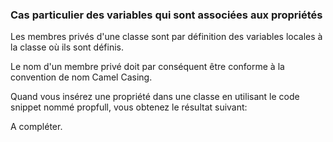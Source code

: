 ### Cas particulier des variables qui sont associées aux propriétés

Les membres privés d'une classe sont par définition des variables locales à la classe où ils sont définis.

Le nom d'un membre privé doit par conséquent être conforme à la convention de nom Camel Casing.

Quand vous insérez une propriété dans une classe en utilisant le code snippet nommé propfull, vous obtenez le résultat suivant:


A compléter.